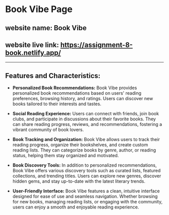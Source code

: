 # Book Vibe Page

## website name: Book Vibe

## website live link: https://assignment-8-book.netlify.app/





---

## Features and Characteristics:

- **Personalized Book Recommendations:** Book Vibe provides personalized book recommendations based on users' reading preferences, browsing history, and ratings. Users can discover new books tailored to their interests and tastes.

- **Social Reading Experience:** Users can connect with friends, join book clubs, and participate in discussions about their favorite books. They can share reading progress, reviews, and recommendations, fostering a vibrant community of book lovers.

- **Book Tracking and Organization:** Book Vibe allows users to track their reading progress, organize their bookshelves, and create custom reading lists. They can categorize books by genre, author, or reading status, helping them stay organized and motivated.

- **Book Discovery Tools:** In addition to personalized recommendations, Book Vibe offers various discovery tools such as curated lists, featured collections, and trending titles. Users can explore new genres, discover hidden gems, and stay up-to-date with the latest literary trends.

- **User-Friendly Interface:** Book Vibe features a clean, intuitive interface designed for ease of use and seamless navigation. Whether browsing for new books, managing reading lists, or engaging with the community, users can enjoy a smooth and enjoyable reading experience.


